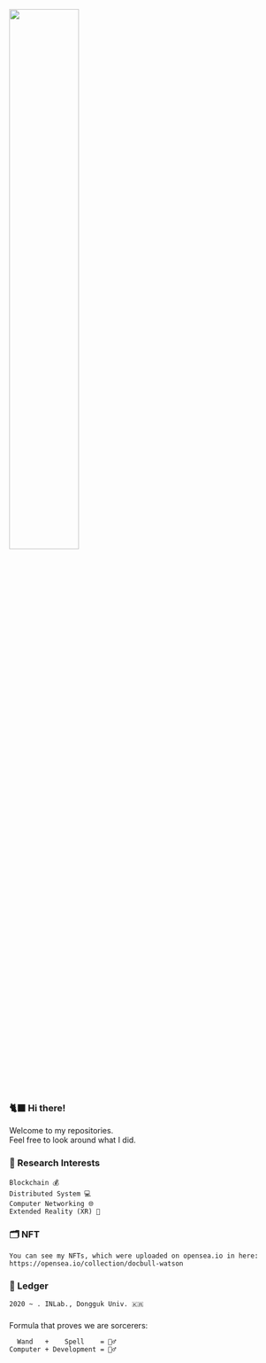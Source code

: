 <img src = "https://user-images.githubusercontent.com/59289320/164983610-4a7c91ad-08c2-4aed-8e78-00f8e2d35829.png" width="50%">

### 🐈‍⬛ Hi there! 
Welcome to my repositories.   
Feel free to look around what I did.

### 🌟 Research Interests 
```
Blockchain 💰     
Distributed System 💻      
Computer Networking 🌐   
Extended Reality (XR) 🚀
```

### 🗂 NFT 
```
You can see my NFTs, which were uploaded on opensea.io in here:
https://opensea.io/collection/docbull-watson
```

### 📜 Ledger 
```
2020 ~ . INLab., Dongguk Univ. 🇰🇷
```

###
Formula that proves we are sorcerers:
```
  Wand   +    Spell    = 🧙‍♂️
Computer + Development = 🧙‍♂️
```


<!--
**docbull/docbull** is a ✨ _special_ ✨ repository because its `README.md` (this file) appears on your GitHub profile.

Here are some ideas to get you started:

- 🔭 I’m currently working on ...
- 🌱 I’m currently learning ...
- 👯 I’m looking to collaborate on ...
- 🤔 I’m looking for help with ...
- 💬 Ask me about ...
- 📫 How to reach me: ...
- 😄 Pronouns: ...
- ⚡ Fun fact: ...
-->
